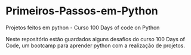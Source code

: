 # Primeiros-Passos-em-Python
Projetos feitos em python - Curso 100 Days of code on Python

Neste repositório estão guardados alguns desafios do curso 100 Days of Code, 
um bootcamp para aprender python com a realização de projetos.


